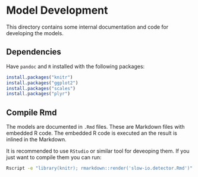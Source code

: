 
# Model Development

This directory contains some internal documentation and code for developing
the models.

## Dependencies

Have `pandoc` and `R` installed with the following packages:

```R
install.packages("knitr")
install.packages("ggplot2")
install.packages("scales")
install.packages("plyr")
```

## Compile Rmd

The models are documented in `.Rmd` files. These are Markdown files with
embedded R code. The embedded R code is executed an the result is inlined
in the Markdown.

It is recommended to use `RStudio` or similar tool for deveoping them. If
you just want to compile them you can run:

```sh
Rscript -e "library(knitr); rmarkdown::render('slow-io.detector.Rmd')"
```
